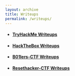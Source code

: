 ```yaml
---
layout: archive
title: Writeups
permalink: /writeups/
---
```


* ####  [TryHackMe Writeups](./tryhackme-wr.md)

* ####  [HackTheBox Writeups](/_posts/02-htb-index.md)

* ####  [B01lers-CTF Writeups](/_posts/ctf/b01lers/index.md)

* ####  [Resethacker-CTF Writeups](/_posts/ctf/resethacker/index.md)
